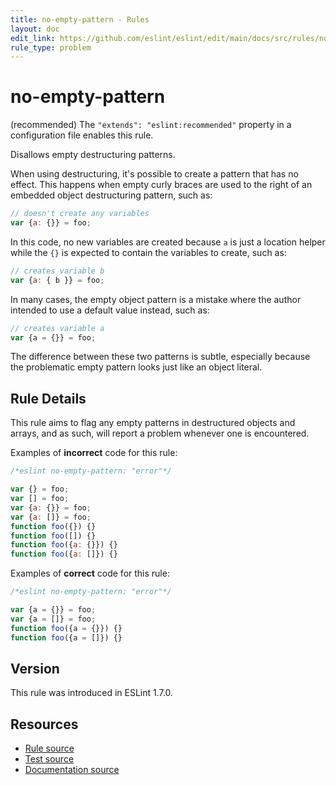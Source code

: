 ```yaml
---
title: no-empty-pattern - Rules
layout: doc
edit_link: https://github.com/eslint/eslint/edit/main/docs/src/rules/no-empty-pattern.md
rule_type: problem
---
```

<!-- Note: No pull requests accepted for this file. See README.md in the root directory for details. -->

# no-empty-pattern

(recommended) The `"extends": "eslint:recommended"` property in a configuration file enables this rule.

Disallows empty destructuring patterns.

When using destructuring, it's possible to create a pattern that has no effect. This happens when empty curly braces are used to the right of an embedded object destructuring pattern, such as:

```js
// doesn't create any variables
var {a: {}} = foo;
```

In this code, no new variables are created because `a` is just a location helper while the `{}` is expected to contain the variables to create, such as:

```js
// creates variable b
var {a: { b }} = foo;
```

In many cases, the empty object pattern is a mistake where the author intended to use a default value instead, such as:

```js
// creates variable a
var {a = {}} = foo;
```

The difference between these two patterns is subtle, especially because the problematic empty pattern looks just like an object literal.

## Rule Details

This rule aims to flag any empty patterns in destructured objects and arrays, and as such, will report a problem whenever one is encountered.

Examples of **incorrect** code for this rule:

```js
/*eslint no-empty-pattern: "error"*/

var {} = foo;
var [] = foo;
var {a: {}} = foo;
var {a: []} = foo;
function foo({}) {}
function foo([]) {}
function foo({a: {}}) {}
function foo({a: []}) {}
```

Examples of **correct** code for this rule:

```js
/*eslint no-empty-pattern: "error"*/

var {a = {}} = foo;
var {a = []} = foo;
function foo({a = {}}) {}
function foo({a = []}) {}
```

## Version

This rule was introduced in ESLint 1.7.0.

## Resources

* [Rule source](https://github.com/eslint/eslint/tree/HEAD/lib/rules/no-empty-pattern.js)
* [Test source](https://github.com/eslint/eslint/tree/HEAD/tests/lib/rules/no-empty-pattern.js)
* [Documentation source](https://github.com/eslint/eslint/tree/HEAD/docs/src/rules/no-empty-pattern.md)
